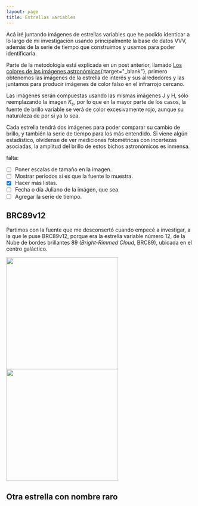 ```yaml
---
layout: page
title: Estrellas variables
---
```


Acá iré juntando imágenes de estrellas variables que he podido identicar a lo largo de mi investigación usando principalmente la base de datos VVV, además de la serie de tiempo que construimos y usamos para poder identificarla.

Parte de la metodología está explicada en un post anterior, llamado [Los colores de las imágenes astronómicas](https://nicomedinap.github.io/2020/09/07/ImagenesAstronomicas.html){:target="_blank"}, primero obtenemos las imágenes de la estrella de interés y sus alrededores y las juntamos para producir imágenes de color falso en el infrarrojo cercano.

Las imágenes serán compuestas usando las mismas imágenes J y H, sólo reemplazando la imagen $K_{s}$, por lo que en la mayor parte de los casos, la fuente de brillo variable se verá de color excesivamente rojo, aunque su naturaleza de por si ya lo sea. 

Cada estrella tendrá dos imágenes para poder comparar su cambio de brillo, y también la serie de tiempo para los más entendido. Si viene algún estadístico, olvídense de ver mediciones fotométricas con incertezas asociadas, la amplitud del brillo de estos bichos astronómicos es inmensa. 

falta:
- [ ] Poner escalas de tamaño en la imagen.
- [ ] Mostrar periodos si es que la fuente lo muestra.
- [x] Hacer más listas.
- [ ] Fecha o día Juliano de la imágen, que sea.
- [ ] Agregar la serie de tiempo.

## BRC89v12

Partimos con la fuente que me desconsertó cuando empecé a investigar, a la que le puse BRC89v12, porque era la estrella variable número 12, de la Nube de bordes brillantes 89 (*Bright-Rimmed Cloud*, BRC89), ubicada en el centro galáctico. 
 
<img src="https://raw.githubusercontent.com/nicomedinap/nicomedinap.github.io/master/imagenes/BRC89v12/BRC89v12_1.jpg" width="300"/> <img src="https://raw.githubusercontent.com/nicomedinap/nicomedinap.github.io/master/imagenes/BRC89v12/BRC89v12_2.jpg" width="300"/>


## Otra estrella con nombre raro

